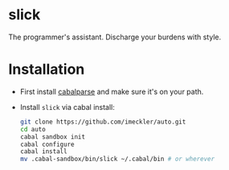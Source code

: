 # slick

The programmer's assistant. Discharge your burdens with style.

# Installation
- First install [cabalparse](https://github.com/imeckler/cabalparse) and
  make sure it's on your path.
- Install `slick` via cabal install:

  ```bash
  git clone https://github.com/imeckler/auto.git
  cd auto
  cabal sandbox init
  cabal configure
  cabal install
  mv .cabal-sandbox/bin/slick ~/.cabal/bin # or wherever
  ```
